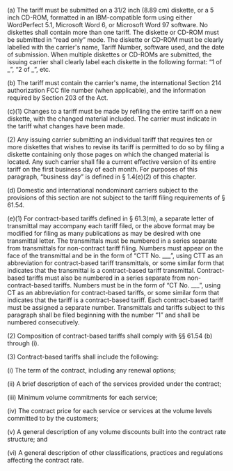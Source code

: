 (a) The tariff must be submitted on a 31/2 inch (8.89 cm) diskette, or a 5 inch CD-ROM, formatted in an IBM-compatible form using either WordPerfect 5.1, Microsoft Word 6, or Microsoft Word 97 software. No diskettes shall contain more than one tariff. The diskette or CD-ROM must be submitted in “read only” mode. The diskette or CD-ROM must be clearly labelled with the carrier's name, Tariff Number, software used, and the date of submission. When multiple diskettes or CD-ROMs are submitted, the issuing carrier shall clearly label each diskette in the following format: “1 of _”, “2 of _”, etc.

(b) The tariff must contain the carrier's name, the international Section 214 authorization FCC file number (when applicable), and the information required by Section 203 of the Act.

(c)(1) Changes to a tariff must be made by refiling the entire tariff on a new diskette, with the changed material included. The carrier must indicate in the tariff what changes have been made.

(2) Any issuing carrier submitting an individual tariff that requires ten or more diskettes that wishes to revise its tariff is permitted to do so by filing a diskette containing only those pages on which the changed material is located. Any such carrier shall file a current effective version of its entire tariff on the first business day of each month. For purposes of this paragraph, “business day” is defined in § 1.4(e)(2) of this chapter.

(d) Domestic and international nondominant carriers subject to the provisions of this section are not subject to the tariff filing requirements of § 61.54.

(e)(1) For contract-based tariffs defined in § 61.3(m), a separate letter of transmittal may accompany each tariff filed, or the above format may be modified for filing as many publications as may be desired with one transmittal letter. The transmittals must be numbered in a series separate from transmittals for non-contract tariff filing. Numbers must appear on the face of the transmittal and be in the form of “CTT No. ___”, using CTT as an abbreviation for contract-based tariff transmittals, or some similar form that indicates that the transmittal is a contract-based tariff transmittal. Contract-based tariffs must also be numbered in a series separate from non-contract-based tariffs. Numbers must be in the form of “CT No. ___”, using CT as an abbreviation for contract-based tariffs, or some similar form that indicates that the tariff is a contract-based tariff. Each contract-based tariff must be assigned a separate number. Transmittals and tariffs subject to this paragraph shall be filed beginning with the number “1” and shall be numbered consecutively.

(2) Composition of contract-based tariffs shall comply with §§ 61.54 (b) through (i).

(3) Contract-based tariffs shall include the following:

(i) The term of the contract, including any renewal options;

(ii) A brief description of each of the services provided under the contract;

(iii) Minimum volume commitments for each service;

(iv) The contract price for each service or services at the volume levels committed to by the customers;

(v) A general description of any volume discounts built into the contract rate structure; and
                                    

(vi) A general description of other classifications, practices and regulations affecting the contract rate.

